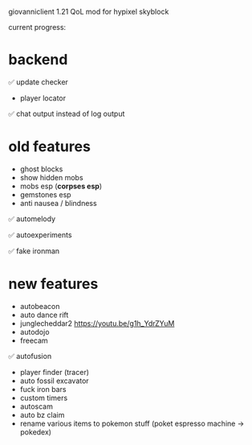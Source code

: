 giovanniclient 1.21
QoL mod for hypixel skyblock

current progress:
# backend
:white_check_mark: update checker

- player locator

:white_check_mark: chat output instead of log output

# old features
- ghost blocks
- show hidden mobs
- mobs esp (**corpses esp**)
- gemstones esp
- anti nausea / blindness

:white_check_mark: automelody

:white_check_mark: autoexperiments

:white_check_mark: fake ironman

# new features
- autobeacon
- auto dance rift
- junglecheddar2 https://youtu.be/g1h_YdrZYuM
- autodojo
- freecam

:white_check_mark:  autofusion

- player finder (tracer)
- auto fossil excavator
- fuck iron bars
- custom timers
- autoscam
- auto bz claim
- rename various items to pokemon stuff (poket espresso machine -> pokedex)
